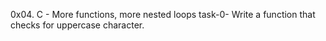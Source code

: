 0x04. C - More functions, more nested loops
task-0- Write a function that checks for uppercase character.
